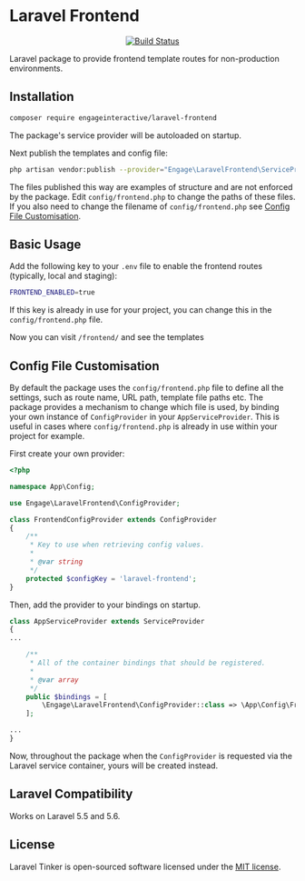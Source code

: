 # Laravel Frontend

<p align="center">
<a href="https://travis-ci.org/laravel/tinker"><img src="https://travis-ci.org/engageinteractive/laravel-frontend.svg" alt="Build Status"></a>
</p>

Laravel package to provide frontend template routes for non-production environments.

## Installation

```sh
composer require engageinteractive/laravel-frontend
```

The package's service provider will be autoloaded on startup.

Next publish the templates and config file:

```sh
php artisan vendor:publish --provider="Engage\LaravelFrontend\ServiceProvider"
```

The files published this way are examples of structure and are not enforced by the package. Edit `config/frontend.php` to change the paths of these files. If you also need to change the filename of `config/frontend.php` see [Config File Customisation](#config-file-customisation).

## Basic Usage

Add the following key to your `.env` file to enable the frontend routes (typically, local and staging):

```sh
FRONTEND_ENABLED=true
```

If this key is already in use for your project, you can change this in the `config/frontend.php` file.

Now you can visit `/frontend/` and see the templates

## Config File Customisation

By default the package uses the `config/frontend.php` file to define all the settings, such as route name, URL path, template file paths etc. The package provides a mechanism to change which file is used, by binding your own instance of `ConfigProvider` in your `AppServiceProvider`. This is useful in cases where `config/frontend.php` is already in use within your project for example.

First create your own provider:

```php
<?php

namespace App\Config;

use Engage\LaravelFrontend\ConfigProvider;

class FrontendConfigProvider extends ConfigProvider
{
    /**
     * Key to use when retrieving config values.
     *
     * @var string
     */
    protected $configKey = 'laravel-frontend';
}
```

Then, add the provider to your bindings on startup.

```php
class AppServiceProvider extends ServiceProvider
{
...

    /**
     * All of the container bindings that should be registered.
     *
     * @var array
     */
    public $bindings = [
        \Engage\LaravelFrontend\ConfigProvider::class => \App\Config\FrontendConfigProvider::class,
    ];

...
}
```

Now, throughout the package when the `ConfigProvider` is requested via the Laravel service container, yours will be created instead.

## Laravel Compatibility

Works on Laravel 5.5 and 5.6.

## License

Laravel Tinker is open-sourced software licensed under the [MIT license](http://opensource.org/licenses/MIT).
